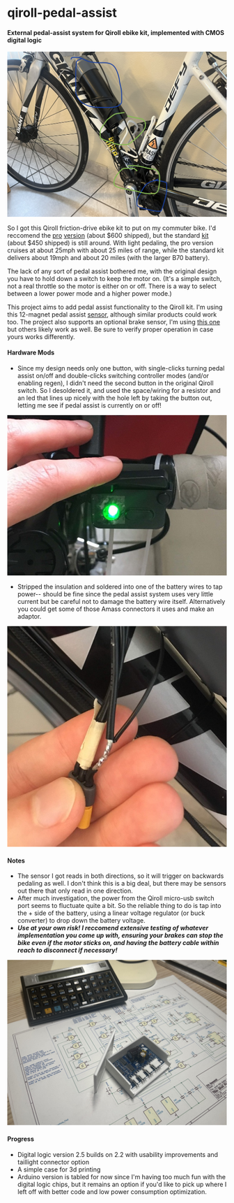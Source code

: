 # qiroll-pedal-assist
#### External pedal-assist system for Qiroll ebike kit, implemented with CMOS digital logic

![bike](/photos/bike2.jpg?raw=true "bike")

So I got this Qiroll friction-drive ebike kit  to put on my commuter bike. I'd reccomend the [pro](https://www.aliexpress.com/item/1005002975061464.html) [version](https://www.ebay.com/itm/Electric-Bicycle-E-BIKE-Conversion-Kit-QiROLL-Friction-Drive-QR-E-PRO-H70/402658347675) (about $600 shipped), but the standard [kit](https://www.aliexpress.com/item/4000366510773.html) (about $450 shipped) is still around. With light pedaling, the pro version cruises at about 25mph with about 25 miles of range, while the standard kit delivers about 19mph and about 20 miles (with the larger B70 battery).

The lack of any sort of pedal assist bothered me, with the original design you have to hold down a switch to keep the motor on. (It's a simple switch, not a real throttle so the motor is either on or off. There is a way to select between a lower power mode and a higher power mode.)

This project aims to add pedal assist functionality to the Qiroll kit. I'm using this 12-magnet pedal assist [sensor](https://smile.amazon.com/gp/product/B08GY819YF/), although similar products could work too. The project also supports an optional brake sensor, I'm using [this one](https://www.aliexpress.com/item/4000445394702.html) but others likely work as well. Be sure to verify proper operation in case yours works differently.

#### Hardware Mods
* Since my design needs only one button, with single-clicks turning pedal assist on/off and double-clicks switching controller modes (and/or enabling regen), I didn't need the second button in the original Qiroll switch. So I desoldered it, and used the space/wiring for a resistor and an led that lines up nicely with the hole left by taking the button out, letting me see if pedal assist is currently on or off!

![switch](/photos/switch_mod.jpg?raw=true "bike")

* Stripped the insulation and soldered into one of the battery wires to tap power-- should be fine since the pedal assist system uses very little current but be careful not to damage the battery wire itself. Alternatively you could get some of those Amass connectors it uses and make an adaptor.

![cable](/photos/batt_cable.jpg?raw=true "bike")

#### Notes
* The sensor I got reads in both directions, so it will trigger on backwards pedaling as well. I don't think this is a big deal, but there may be sensors out there that only read in one direction.
* After much investigation, the power from the Qiroll micro-usb switch port seems to fluctuate quite a bit. So the reliable thing to do is tap into the + side of the battery, using a linear voltage regulator (or buck converter) to drop down the battery voltage.
* ___Use at your own risk! I reccomend extensive testing of whatever implementation you come up with, ensuring your brakes can stop the bike even if the motor sticks on, and having the battery cable within reach to disconnect if necessary!___

![pcb](/photos/pcb-v2.jpg?raw=true "pcb")

#### Progress
* Digital logic version 2.5 builds on 2.2 with usability improvements and taillight connector option
* A simple case for 3d printing
* Arduino version is tabled for now since I'm having too much fun with the digital logic chips, but it remains an option if you'd like to pick up where I left off with better code and low power consumption optimization.
